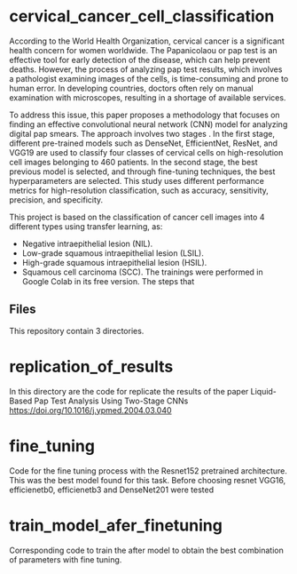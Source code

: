 
# cervical_cancer_cell_classification

According to the World Health Organization, cervical cancer is a significant health concern for women worldwide. The Papanicolaou or pap test is an effective tool for early detection of the disease, which can help prevent deaths. However, the process of analyzing pap test results, which involves a pathologist examining images of the cells, is time-consuming and prone to human error. In developing countries, doctors often rely on manual examination with microscopes, resulting in a shortage of available services.

To address this issue, this paper proposes a methodology that focuses on finding an effective convolutional neural network (CNN) model for analyzing digital pap smears. The approach involves two stages . In the first stage, different pre-trained models such as DenseNet, EfficientNet, ResNet, and VGG19 are used to classify four classes of cervical cells on high-resolution 
 cell images belonging to 460 patients. In the second stage, the best previous model is selected, and through fine-tuning techniques, the best hyperparameters are selected. This study uses different performance metrics for high-resolution classification, such as accuracy, sensitivity, precision, and specificity.

This project is based on the classification of cancer cell images into 4 different types using transfer learning, as:

* Negative intraepithelial lesion (NIL).
* Low-grade squamous intraepithelial lesion (LSIL).
* High-grade squamous intraepithelial lesion (HSIL).
* Squamous cell carcinoma (SCC). The trainings were performed in Google Colab in its free version. The steps that
 

## Files

This repository contain 3 directories.

# replication_of_results
In this directory are the code for  replicate the results of the paper Liquid-Based Pap Test Analysis Using Two-Stage CNNs https://doi.org/10.1016/j.ypmed.2004.03.040 

# fine_tuning
Code for the fine tuning process with the Resnet152 pretrained architecture. This was the best model found for this task. Before choosing resnet VGG16, efficienetb0, efficienetb3 and DenseNet201 were tested

# train_model_afer_finetuning

Corresponding code to train the after model to obtain the best combination of parameters with fine tuning.
